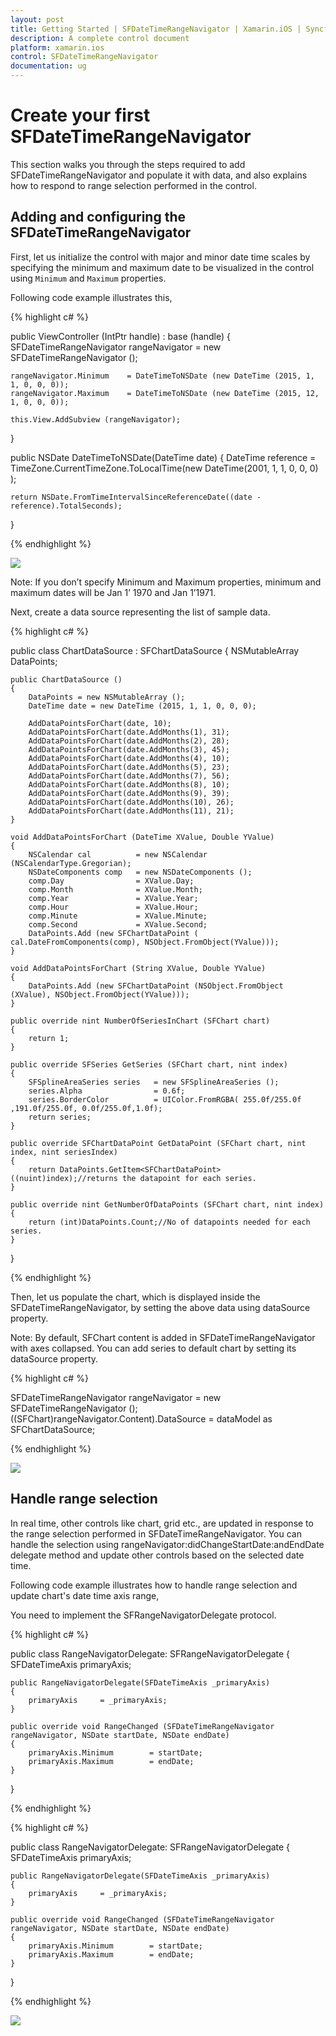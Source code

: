 ```yaml
---
layout: post
title: Getting Started | SFDateTimeRangeNavigator | Xamarin.iOS | Syncfusion
description: A complete control document
platform: xamarin.ios
control: SFDateTimeRangeNavigator
documentation: ug
--- 
```


# Create your first SFDateTimeRangeNavigator

This section walks you through the steps required to add SFDateTimeRangeNavigator and populate it with data, and also explains how to respond to range selection performed in the control. 


## Adding and configuring the SFDateTimeRangeNavigator

First, let us initialize the control with major and minor date time scales by specifying the minimum and maximum date to be visualized in the control using `Minimum` and `Maximum` properties.

Following code example illustrates this,

{% highlight c# %}

public ViewController (IntPtr handle) : base (handle)
{    
    SFDateTimeRangeNavigator rangeNavigator    = new SFDateTimeRangeNavigator ();

    rangeNavigator.Minimum    = DateTimeToNSDate (new DateTime (2015, 1, 1, 0, 0, 0));
    rangeNavigator.Maximum    = DateTimeToNSDate (new DateTime (2015, 12, 1, 0, 0, 0));

    this.View.AddSubview (rangeNavigator);
}

public NSDate DateTimeToNSDate(DateTime date)
{
    DateTime reference   = TimeZone.CurrentTimeZone.ToLocalTime(new DateTime(2001, 1, 1, 0, 0, 0) );

    return NSDate.FromTimeIntervalSinceReferenceDate((date - reference).TotalSeconds);
}

{% endhighlight %}

![](Getting-Started-images/minmax.png)   

Note: If you don’t specify Minimum and Maximum properties, minimum and maximum dates will be Jan 1’ 1970 and Jan 1’1971.

Next, create a data source representing the list of sample data.

{% highlight c# %}

public class ChartDataSource : SFChartDataSource
{
    NSMutableArray DataPoints;

    public ChartDataSource ()
    {
        DataPoints = new NSMutableArray ();
        DateTime date = new DateTime (2015, 1, 1, 0, 0, 0);

        AddDataPointsForChart(date, 10);
        AddDataPointsForChart(date.AddMonths(1), 31);
        AddDataPointsForChart(date.AddMonths(2), 28);
        AddDataPointsForChart(date.AddMonths(3), 45);
        AddDataPointsForChart(date.AddMonths(4), 10);
        AddDataPointsForChart(date.AddMonths(5), 23);
        AddDataPointsForChart(date.AddMonths(7), 56);
        AddDataPointsForChart(date.AddMonths(8), 10);
        AddDataPointsForChart(date.AddMonths(9), 39);
        AddDataPointsForChart(date.AddMonths(10), 26);
        AddDataPointsForChart(date.AddMonths(11), 21);
    }

    void AddDataPointsForChart (DateTime XValue, Double YValue)
    {
        NSCalendar cal          = new NSCalendar (NSCalendarType.Gregorian);
        NSDateComponents comp   = new NSDateComponents ();
        comp.Day                = XValue.Day;
        comp.Month              = XValue.Month;
        comp.Year               = XValue.Year;
        comp.Hour               = XValue.Hour;
        comp.Minute             = XValue.Minute;
        comp.Second             = XValue.Second;
        DataPoints.Add (new SFChartDataPoint ( cal.DateFromComponents(comp), NSObject.FromObject(YValue)));
    }

    void AddDataPointsForChart (String XValue, Double YValue)
    {
        DataPoints.Add (new SFChartDataPoint (NSObject.FromObject (XValue), NSObject.FromObject(YValue)));
    }

    public override nint NumberOfSeriesInChart (SFChart chart)
    {
        return 1; 
    }

    public override SFSeries GetSeries (SFChart chart, nint index)
    {
        SFSplineAreaSeries series   = new SFSplineAreaSeries ();
        series.Alpha                = 0.6f;
        series.BorderColor          = UIColor.FromRGBA( 255.0f/255.0f ,191.0f/255.0f, 0.0f/255.0f,1.0f);
        return series;
    }

    public override SFChartDataPoint GetDataPoint (SFChart chart, nint index, nint seriesIndex)
    {
        return DataPoints.GetItem<SFChartDataPoint> ((nuint)index);//returns the datapoint for each series.
    }

    public override nint GetNumberOfDataPoints (SFChart chart, nint index)
    {
        return (int)DataPoints.Count;//No of datapoints needed for each series.
    }
}

{% endhighlight %}


Then, let us populate the chart, which is displayed inside the SFDateTimeRangeNavigator, by setting the above data using dataSource property. 

Note: By default, SFChart content is added in SFDateTimeRangeNavigator with axes collapsed. You can add series to default chart by setting its dataSource property. 


{% highlight c# %}

SFDateTimeRangeNavigator rangeNavigator      = new SFDateTimeRangeNavigator ();
((SFChart)rangeNavigator.Content).DataSource = dataModel as SFChartDataSource;

{% endhighlight %}


![](Getting-Started-images/datasource.png)

## Handle range selection

In real time, other controls like chart, grid etc., are updated in response to the range selection performed in SFDateTimeRangeNavigator. You can handle the selection using rangeNavigator:didChangeStartDate:andEndDate delegate method and update other controls based on the selected date time.

Following code example illustrates how to handle range selection and update chart's date time axis range,

You need to implement the SFRangeNavigatorDelegate protocol.

{% highlight c# %}

public class RangeNavigatorDelegate: SFRangeNavigatorDelegate
{
    SFDateTimeAxis primaryAxis;

    public RangeNavigatorDelegate(SFDateTimeAxis _primaryAxis)
    {
        primaryAxis     = _primaryAxis;
    }

    public override void RangeChanged (SFDateTimeRangeNavigator rangeNavigator, NSDate startDate, NSDate endDate)
    {
        primaryAxis.Minimum        = startDate;
        primaryAxis.Maximum        = endDate;
    }
}

{% endhighlight %}


{% highlight c# %}

public class RangeNavigatorDelegate: SFRangeNavigatorDelegate
{
    SFDateTimeAxis primaryAxis;

    public RangeNavigatorDelegate(SFDateTimeAxis _primaryAxis)
    {
        primaryAxis     = _primaryAxis;
    }

    public override void RangeChanged (SFDateTimeRangeNavigator rangeNavigator, NSDate startDate, NSDate endDate)
    {
        primaryAxis.Minimum        = startDate;
        primaryAxis.Maximum        = endDate;
    }
}

{% endhighlight %}

![](Getting-Started-images/finalview.png)

